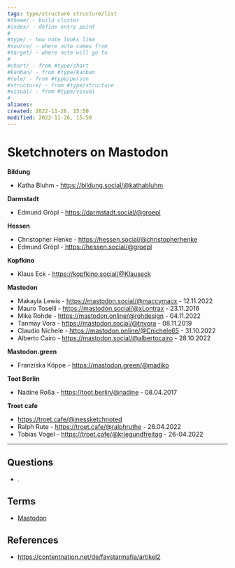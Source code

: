 ```yaml
---
tags: type/structure structure/list
#theme/ - build cluster 
#index/ - define entry point
# 
#type/ - how note looks like
#source/ - where note comes from
#target/ - where note will go to
# 
#chart/ - from #type/chart 
#kanban/ - from #type/kanban
#role/ - from #type/person
#structure/ - from #type/structure
#visual/ - from #type/visual
#
aliases: 
created: 2022-11-26, 15:50
modified: 2022-11-26, 15:50
---
```


# Sketchnoters on Mastodon

<!-- Main content of my thoughts really -->

**Bildung**  
- Katha Bluhm - https://bildung.social/@kathabluhm

**Darmstadt**
- Edmund Gröpl - https://darmstadt.social/@groepl

**Hessen**
- Christopher Henke - https://hessen.social/@christopherhenke
- Edmund Gröpl - https://hessen.social/@groepl

**Kopfkino**
- Klaus Eck - https://kopfkino.social/@Klauseck

**Mastodon**
- Makayla Lewis - https://mastodon.social/@maccymacx - 12.11.2022
- Mauro Toselli - https://mastodon.social/@xLontrax - 23.11.2016
- Mike Rohde - https://mastodon.online/@rohdesign - 04.11.2022
- Tanmay Vora - https://mastodon.social/@tnvora - 08.11.2019
- Claudio Nichele - https://mastodon.online/@Cnichele65 - 31.10.2022
- Alberto Cairo - https://mastodon.social/@albertocairo - 28.10.2022

**Mastodon.green**
- Franziska Köppe - https://mastodon.green/@madiko

**Toot Berlin**
- Nadine Roßa - https://toot.berlin/@nadine - 08.04.2017

**Troet cafe**
- https://troet.cafe/@inessketchnoted
- Ralph Rute - https://troet.cafe/@ralphruthe - 26.04.2022
- Tobias Vogel - https://troet.cafe/@kriegundfreitag - 26-04.2022

---
## Questions
<!-- What remains for you to consider? --> 
- .

## Terms
<!-- Links to definition pages -->
- [Mastodon](Mastodon.md)

## References
<!-- Links to pages not referenced in the content -->
- https://contentnation.net/de/favstarmafia/artikel2











